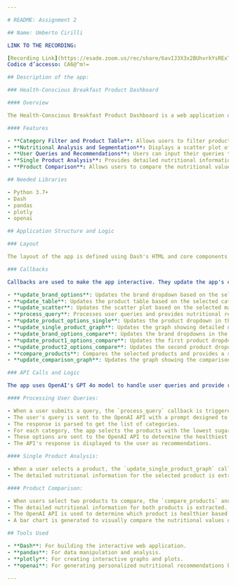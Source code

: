 ```yaml
---

# README: Assignment 2

## Name: Umberto Cirilli

LINK TO THE RECORDING: 

[Recording Link](https://esade.zoom.us/rec/share/6avIJ3X3x2BUhvrkYsRExT9ucdZAr9hiA8BJQOUoHGOAkbwHoL82a-YHdBUrsFrB.TFmSuj8HeSKLLFdW)  
Codice d’accesso: CA6@^m!=

## Description of the app:

### Health-Conscious Breakfast Product Dashboard

#### Overview

The Health-Conscious Breakfast Product Dashboard is a web application designed to help users explore and compare the nutritional values of various breakfast products. This tool aims to assist users in making healthier choices by providing detailed nutritional information and personalised recommendations based on user queries.

#### Features

- **Category Filter and Product Table**: Allows users to filter products by macro category and brand, and view the filtered products in a table format.
- **Nutritional Analysis and Segmentation**: Displays a scatter plot of sugar versus fat content for the selected macro category.
- **User Queries and Recommendations**: Users can input their queries to get personalised nutritional recommendations using OpenAI's GPT model.
- **Single Product Analysis**: Provides detailed nutritional information for a selected product.
- **Product Comparison**: Allows users to compare the nutritional values of two selected products.

## Needed Libraries

- Python 3.7+
- Dash
- pandas
- plotly
- openai

## Application Structure and Logic

### Layout

The layout of the app is defined using Dash's HTML and core components. It includes headers, dropdowns for filtering, input fields for queries, tables for displaying data, and graphs for visual representation.

### Callbacks

Callbacks are used to make the app interactive. They update the app's components in response to user inputs. The key callbacks in this app are:

- **update_brand_options**: Updates the brand dropdown based on the selected macro category.
- **update_table**: Updates the product table based on the selected category, brand, and number of rows.
- **update_scatter**: Updates the scatter plot based on the selected macro category.
- **process_query**: Processes user queries and provides nutritional recommendations using the OpenAI API.
- **update_product_options_single**: Updates the product dropdown in the single product section based on the selected macro category.
- **update_single_product_graph**: Updates the graph showing detailed nutritional information for the selected product.
- **update_brand_options_compare**: Updates the brand dropdowns in the comparison section based on the selected macro category.
- **update_product1_options_compare**: Updates the first product dropdown in the comparison section based on the selected macro category and brand.
- **update_product2_options_compare**: Updates the second product dropdown in the comparison section based on the selected macro category and brand.
- **compare_products**: Compares the selected products and provides a summary of the comparison.
- **update_comparison_graph**: Updates the graph showing the comparison of the selected products.

### API Calls and Logic

The app uses OpenAI's GPT 4o model to handle user queries and provide recommendations. Here is a breakdown of how the API calls and logic work:

#### Processing User Queries:

- When a user submits a query, the `process_query` callback is triggered.
- The user's query is sent to the OpenAI API with a prompt designed to extract relevant macro categories.
- The response is parsed to get the list of categories.
- For each category, the app selects the products with the lowest sugar, fat, and calorie values.
- These options are sent to the OpenAI API to determine the healthiest product based on the user's query.
- The API's response is displayed to the user as recommendations.

#### Single Product Analysis:

- When a user selects a product, the `update_single_product_graph` callback is triggered.
- The detailed nutritional information for the selected product is extracted and displayed in a bar chart.

#### Product Comparison:

- When users select two products to compare, the `compare_products` and `update_comparison_graph` callbacks are triggered.
- The detailed nutritional information for both products is extracted.
- The OpenAI API is used to determine which product is healthier based on the comparison.
- A bar chart is generated to visually compare the nutritional values of the two products.

## Tools Used

- **Dash**: For building the interactive web application.
- **pandas**: For data manipulation and analysis.
- **plotly**: For creating interactive graphs and plots.
- **openai**: For generating personalized nutritional recommendations based on user queries.

---
```

